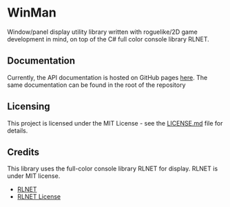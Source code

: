 # WinMan
Window/panel display utility library written with roguelike/2D game development in mind, on top of the C# full color console library RLNET.
## Documentation
Currently, the API documentation is hosted on GitHub pages [here](https://chris3606.github.io/WinMan).  The same documentation can be found in the root of the repository
## Licensing
This project is licensed under the MIT License - see the [LICENSE.md](LICENSE.md) file for details.
## Credits
This library uses the full-color console library RLNET for display.  RLNET is under MIT license.
- [RLNET](https://bitbucket.org/clarktravism/rlnet/)
- [RLNET License](https://bitbucket.org/clarktravism/rlnet/src/master/LICENSE.txt?at=master)
